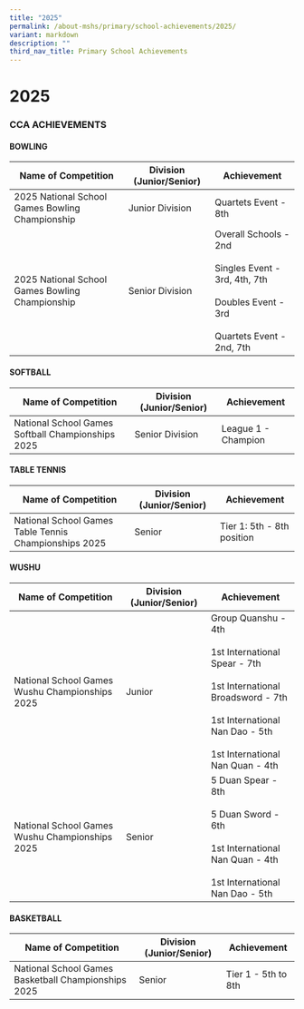 ```yaml
---
title: "2025"
permalink: /about-mshs/primary/school-achievements/2025/
variant: markdown
description: ""
third_nav_title: Primary School Achievements
---
```

# 2025


### CCA ACHIEVEMENTS

#### BOWLING


<table>
<thead>
  <tr>
    <th>Name of Competition</th>
    <th>Division (Junior/Senior)</th>
    <th>Achievement</th>
  </tr>
</thead>
<tbody>
  <tr>
    <td>2025 National School Games Bowling Championship<br></td>
    <td>Junior Division</td>
    <td>Quartets Event - 8th
  </td></tr>
  <tr>
    <td>2025 National School Games Bowling Championship<br></td>
    <td>Senior Division</td>
    <td>Overall Schools - 2nd<br><br>Singles Event - 3rd, 4th, 7th<br><br>Doubles Event - 3rd<br><br>Quartets Event - 2nd, 7th
  </td></tr>
</tbody>
</table>

#### SOFTBALL

<table>
<thead>
  <tr>
    <th>Name of Competition</th>
    <th>Division (Junior/Senior)</th>
    <th>Achievement</th>
  </tr>
</thead>
<tbody>
  <tr>
    <td>National School Games Softball Championships 2025<br></td>
    <td>Senior Division</td>
    <td>League 1 - Champion
</td>
  </tr>
	
</tbody>
</table>


#### TABLE TENNIS

<table>
<thead>
  <tr>
    <th>Name of Competition</th>
    <th>Division (Junior/Senior)</th>
    <th>Achievement</th>
  </tr>
</thead>
<tbody>
  <tr>
    <td>National School Games Table Tennis Championships 2025<br></td>
    <td>Senior</td>
    <td>Tier 1: 5th - 8th position</td>
  </tr>
</tbody>
</table>

#### WUSHU

<table>
<thead>
  <tr>
    <th>Name of Competition</th>
    <th>Division (Junior/Senior)</th>
    <th>Achievement</th>
  </tr>
</thead>
<tbody>
	 <tr>
    <td>National School Games Wushu Championships 2025<br></td>
    <td>Junior</td>
    <td>Group Quanshu - 4th <br><br>1st International Spear - 7th <br><br>1st International Broadsword - 7th <br><br>1st International Nan Dao - 5th<br><br>1st International Nan Quan - 4th<br>
</td>
  </tr>
	 <tr>
    <td>National School Games Wushu Championships 2025<br></td>
    <td>Senior</td>
    <td>5 Duan Spear - 8th <br><br>5 Duan Sword - 6th <br><br>1st International Nan Quan - 4th <br><br>1st International Nan Dao - 5th <br>
</td>
  </tr>
</tbody>
</table>



#### BASKETBALL

<table>
<thead>
  <tr>
    <th>Name of Competition</th>
    <th>Division (Junior/Senior)</th>
    <th>Achievement</th>
  </tr>
</thead>
<tbody>
  <tr>
    <td>National School Games Basketball Championships 2025<br></td>
    <td>Senior</td>
    <td>Tier 1 - 5th to 8th</td>
  </tr>
	 
</tbody>
</table>